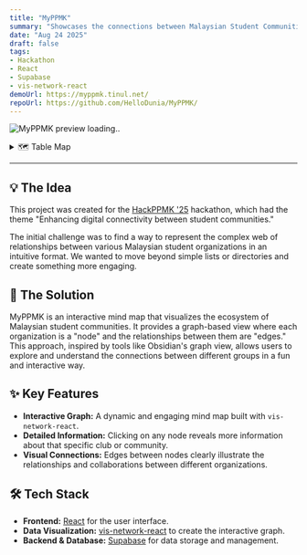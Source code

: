 ```yaml
---
title: "MyPPMK"
summary: "Showcases the connections between Malaysian Student Communities in a fun and interactive way"
date: "Aug 24 2025"
draft: false
tags:
- Hackathon
- React
- Supabase
- vis-network-react
demoUrl: https://myppmk.tinul.net/
repoUrl: https://github.com/HelloDunia/MyPPMK/
---
```


![MyPPMK preview loading..](./MyPPMK-preview.gif)

<details>
<summary>🗺️ Table Map</summary>

- [💡 The Idea](#-the-idea)
- [🚀 The Solution](#-the-solution)
- [✨ Key Features](#-key-features)
- [🛠️ Tech Stack](#️-tech-stack)

</details>

---

## 💡 The Idea

This project was created for the [HackPPMK '25](https://hackppmk25.devpost.com/) hackathon, which had the theme "Enhancing digital connectivity between student communities." 

The initial challenge was to find a way to represent the complex web of relationships between various Malaysian student organizations in an intuitive format. We wanted to move beyond simple lists or directories and create something more engaging.

## 🚀 The Solution

MyPPMK is an interactive mind map that visualizes the ecosystem of Malaysian student communities. It provides a graph-based view where each organization is a "node" and the relationships between them are "edges." This approach, inspired by tools like Obsidian's graph view, allows users to explore and understand the connections between different groups in a fun and interactive way.

## ✨ Key Features

- **Interactive Graph:** A dynamic and engaging mind map built with `vis-network-react`.
- **Detailed Information:** Clicking on any node reveals more information about that specific club or community.
- **Visual Connections:** Edges between nodes clearly illustrate the relationships and collaborations between different organizations.

## 🛠️ Tech Stack

- **Frontend:** [React](https://react.dev/) for the user interface.
- **Data Visualization:** [vis-network-react](https://github.com/visjs/vis-network) to create the interactive graph.
- **Backend & Database:** [Supabase](https://supabase.com/) for data storage and management.